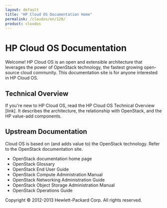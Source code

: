 ```yaml
---
layout: default
title: "HP Cloud OS Documentation Home"
permalink: /cloudos/en/120/
product: cloudos
---
```


# HP Cloud OS Documentation

Welcome! HP Cloud OS is an open and extensible architecture that leverages the power of OpenStack technology, 
the fastest growing open-source cloud community. This documentation site is for anyone interested in HP Cloud OS.

## Technical Overview

If you're new to HP Cloud OS, read the HP Cloud OS Technical Overview [link]. It describes the architecture, 
the relationship with OpenStack, and the HP value-add components.

## Upstream Documentation

Cloud OS is based on (and adds value to) the OpenStack technology. Refer to the OpenStack documentation site.

* OpenStack documentation home page
* OpenStack Glossary
* OpenStack End User Guide
* OpenStack Compute Administration Manual
* OpenStack Networking Administration Guide
* OpenStack Object Storage Administration Manual
* OpenStack Operations Guide

Copyright &copy; 2012-2013 Hewlett-Packard Corp. All rights reserved.
